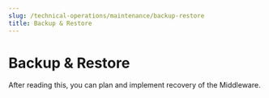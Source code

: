```yaml
---
slug: /technical-operations/maintenance/backup-restore
title: Backup & Restore
---
```

# Backup & Restore

After reading this, you can plan and implement recovery of the Middleware.
